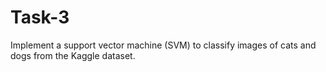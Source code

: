 # Task-3

Implement a support vector machine (SVM) to classify images of cats and dogs from the Kaggle dataset.
